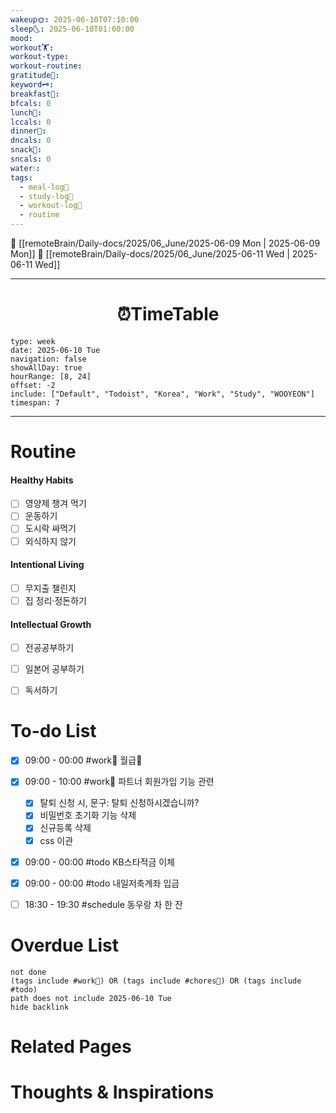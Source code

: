 ```yaml
---
wakeup🌞: 2025-06-10T07:10:00
sleep🌜: 2025-06-10T01:00:00
mood: 
workout🏋️: 
workout-type: 
workout-routine: 
gratitude🙏: 
keyword🗝️: 
breakfast🍳: 
bfcals: 0
lunch🍚: 
lccals: 0
dinner🥗: 
dncals: 0
snack🍬: 
sncals: 0
water💧: 
tags:
  - meal-log📝
  - study-log📓
  - workout-log💪
  - routine
---
```


🔺 [[remoteBrain/Daily-docs/2025/06_June/2025-06-09 Mon | 2025-06-09 Mon]]
🔻 [[remoteBrain/Daily-docs/2025/06_June/2025-06-11 Wed | 2025-06-11 Wed]]
___
<h1> <center>⏰TimeTable </center> </h1>

```gEvent
type: week
date: 2025-06-10 Tue
navigation: false
showAllDay: true
hourRange: [8, 24]
offset: -2
include: ["Default", "Todoist", "Korea", "Work", "Study", "WOOYEON"]
timespan: 7
```

--- 


# Routine 

####  Healthy Habits
- [ ] 영양제 챙겨 먹기
- [ ] 운동하기
- [ ] 도시락 싸먹기 
- [ ] 외식하지 않기 

####  Intentional Living 
- [ ] 무지출 챌린지 
- [ ] 집 정리·정돈하기

#### Intellectual Growth
- [ ] 전공공부하기
- [ ] 일본어 공부하기
- [ ] 독서하기



# To-do List

- [x] 09:00 - 00:00 #work💼 월급💸
- [x] 09:00 - 10:00 #work💼 파트너 회원가입 기능 관련
	- [x] 탈퇴 신청 시, 문구: 탈퇴 신청하시겠습니까?
	- [x] 비밀번호 초기화 기능 삭제
	- [x] 신규등록 삭제
	- [x] css 이관
- [x] 09:00 - 00:00 #todo KB스타적금 이체
- [x] 09:00 - 00:00 #todo 내일저축계좌 입금
- [ ] 18:30 - 19:30 #schedule 동우랑 차 한 잔


# Overdue List
```tasks
not done
(tags include #work💼) OR (tags include #chores🧺) OR (tags include #todo)
path does not include 2025-06-10 Tue
hide backlink
```

# Related Pages



# Thoughts & Inspirations


